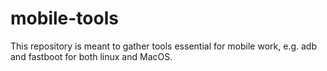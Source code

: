 # mobile-tools

This repository is meant to gather tools essential for mobile work, e.g.
adb and fastboot for both linux and MacOS.
